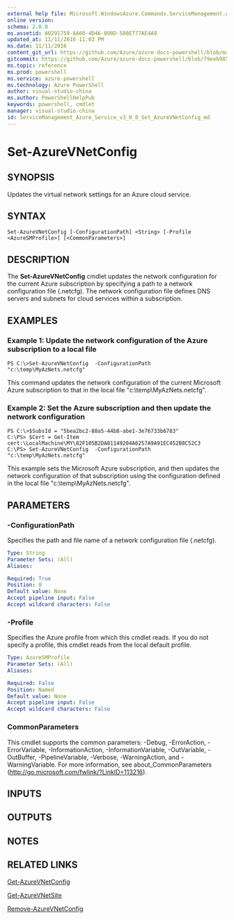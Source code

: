 ```yaml
---
external help file: Microsoft.WindowsAzure.Commands.ServiceManagement.dll-Help.xml
online version: 
schema: 2.0.0
ms.assetid: A0291759-AA60-4D46-890D-580E777AE4A9
updated_at: 11/11/2016 11:03 PM
ms.date: 11/11/2016
content_git_url: https://github.com/Azure/azure-docs-powershell/blob/master/azureps-cmdlets-docs/ServiceManagement/Azure.Service/v3.0.0/Set-AzureVNetConfig.md
gitcommit: https://github.com/Azure/azure-docs-powershell/blob/79eeb985ea480979357fb4695832a0c3d29a48bf/azureps-cmdlets-docs/ServiceManagement/Azure.Service/v3.0.0/Set-AzureVNetConfig.md
ms.topic: reference
ms.prod: powershell
ms.service: azure-powershell
ms.technology: Azure PowerShell
author: visual-studio-china
ms.author: PowerShellHelpPub
keywords: powershell, cmdlet
manager: visual-studio-china
id: ServiceManagement_Azure_Service_v3_0_0_Set_AzureVNetConfig_md
---
```


# Set-AzureVNetConfig

## SYNOPSIS
Updates the virtual network settings for an Azure cloud service.

## SYNTAX

```
Set-AzureVNetConfig [-ConfigurationPath] <String> [-Profile <AzureSMProfile>] [<CommonParameters>]
```

## DESCRIPTION
The **Set-AzureVNetConfig** cmdlet updates the network configuration for the current Azure subscription by specifying a path to a network configuration file (.netcfg).
The network configuration file defines DNS servers and subnets for cloud services within a subscription.

## EXAMPLES

### Example 1: Update the network configuration of the Azure subscription to a local file
```
PS C:\>Set-AzureVNetConfig  -ConfigurationPath "c:\temp\MyAzNets.netcfg"
```

This command updates the network configuration of the current Microsoft Azure subscription to that in the local file "c:\temp\MyAzNets.netcfg".

### Example 2: Set the Azure subscription and then update the network configuration
```
PS C:\>$SubsId = "5bea2bc2-88a5-44b8-abe1-3e76733b6783"
C:\PS> $Cert = Get-Item cert:\LocalMachine\MY\82F105B2DA81149204A6257A9A91EC452B8C52C3
C:\PS> Set-AzureVNetConfig  -ConfigurationPath "c:\temp\MyAzNets.netcfg"
```

This example sets the Microsoft Azure subscription, and then updates the network configuration of that subscription using the configuration defined in the local file "c:\temp\MyAzNets.netcfg".

## PARAMETERS

### -ConfigurationPath
Specifies the path and file name of a network configuration file (.netcfg).

```yaml
Type: String
Parameter Sets: (All)
Aliases: 

Required: True
Position: 0
Default value: None
Accept pipeline input: False
Accept wildcard characters: False
```

### -Profile
Specifies the Azure profile from which this cmdlet reads.
If you do not specify a profile, this cmdlet reads from the local default profile.

```yaml
Type: AzureSMProfile
Parameter Sets: (All)
Aliases: 

Required: False
Position: Named
Default value: None
Accept pipeline input: False
Accept wildcard characters: False
```

### CommonParameters
This cmdlet supports the common parameters: -Debug, -ErrorAction, -ErrorVariable, -InformationAction, -InformationVariable, -OutVariable, -OutBuffer, -PipelineVariable, -Verbose, -WarningAction, and -WarningVariable. For more information, see about_CommonParameters (http://go.microsoft.com/fwlink/?LinkID=113216).

## INPUTS

## OUTPUTS

## NOTES

## RELATED LINKS

[Get-AzureVNetConfig](xref:ServiceManagement/Azure.Service/v3.0.0/Get-AzureVNetConfig.md)

[Get-AzureVNetSite](xref:ServiceManagement/Azure.Service/v3.0.0/Get-AzureVNetSite.md)

[Remove-AzureVNetConfig](xref:ServiceManagement/Azure.Service/v3.0.0/Remove-AzureVNetConfig.md)


